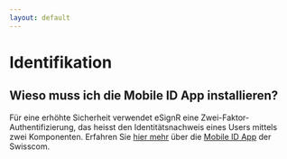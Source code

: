 ```yaml
---
layout: default
---
```


# Identifikation
## Wieso muss ich die Mobile ID App installieren?

Für eine erhöhte Sicherheit verwendet eSignR eine Zwei-Faktor-Authentifizierung, das heisst den Identitätsnachweis 
eines Users mittels zwei Komponenten. Erfahren Sie [hier mehr](https://www.mobileid.ch/) über die
[Mobile ID App](https://www.mobileid.ch/) der Swisscom.